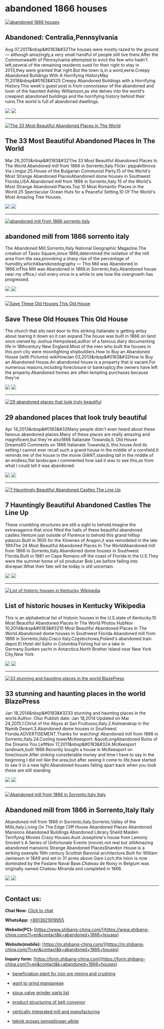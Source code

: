 # abandoned 1866 houses

<a href="https://swt.shibang-china.com/?l=en&img&k=abandoned+1866+houses" target="_blank">![abandoned 1866 houses](http://static.shibang-china.com/all-800x300/111.jpg)</a>

## Abandoned: Centralia,Pennsylvania
Aug 07,2017&nbsp&#0183&#32The houses were mostly razed to the ground — although amazingly,a very small handful of people still live there.After the Commonwealth of Pennsylvania attempted to evict the few who hadn't left,several of the remaining residents sued for their right to stay in 2013,they were granted that right.But the town is,in a word,eerie.Creepy Abandoned Buildings With A Horrifying HistoryMay 11,2018&nbsp&#0183&#325 Creepy Abandoned Buildings with a Horrifying History.This week's guest post is from connoisseur of the abandoned and lover of the haunted Ashley Williamson,as she delves into the world's creepiest abandoned buildings and the horrifying history behind their ruins.The world is full of abandoned dwellings.


<a href="https://whatsapp.shibangsoft.com/WhatsApp.php" target="_blank" title="WhatsApp">![](http://static.shibang-china.com/icon/whatsapp.png)</a> <a href="https://swt.shibang-china.com/?l=en&icon&k=abandoned+1866+houses" target="_blank">![](http://static.shibang-china.com/icon/chat-en.png)</a>

---

<a href="https://swt.shibang-china.com/?l=en&img&k=abandoned+1866+houses" target="_blank">![The 33 Most Beautiful Abandoned Places In The World](http://static.shibang-china.com/all-800x300/467.jpg)</a>

## The 33 Most Beautiful Abandoned Places In The World
Mar 26,2013&nbsp&#0183&#32The 33 Most Beautiful Abandoned Places In The World.Abandoned mill from 1866 in Sorrento,Italy Flickr: pippakillinova Via i.imgur.25.House of the Bulgarian Communist Party.15 of the World's Most Strange Abandoned PlacesAbandoned dome houses in Southwest Florida,USA.Abandoned mill from 1866 in Sorrento,Italy 15 of the World's Most Strange Abandoned Places.Top 10 Most Romantic Places in the World.25 Spectacular Ocean Huts for a Peaceful Setting.10 Of The World's Most Amazing Tree Houses.


<a href="https://whatsapp.shibangsoft.com/WhatsApp.php" target="_blank" title="WhatsApp">![](http://static.shibang-china.com/icon/whatsapp.png)</a> <a href="https://swt.shibang-china.com/?l=en&icon&k=abandoned+1866+houses" target="_blank">![](http://static.shibang-china.com/icon/chat-en.png)</a>

---

<a href="https://swt.shibang-china.com/?l=en&img&k=abandoned+1866+houses" target="_blank">![abandoned mill from 1866 sorrento italy](http://static.shibang-china.com/all-800x300/637.jpg)</a>

## abandoned mill from 1866 sorrento italy
The Abandoned Mill,Sorrento,Italy National Geographic Magazine.The creation of Tasso Square,since 1866,determined the isolation of the mill area from the sea,provoking a sharp rise of the percentage of humidity,whichAbandonedography — This Mill was Abandoned in 1866.inThis Mill was Abandoned in 1866.in Sorrento,Italy.Abandoned house near my office,I visit every once in a while to see how the overgrowth has progressed.


<a href="https://whatsapp.shibangsoft.com/WhatsApp.php" target="_blank" title="WhatsApp">![](http://static.shibang-china.com/icon/whatsapp.png)</a> <a href="https://swt.shibang-china.com/?l=en&icon&k=abandoned+1866+houses" target="_blank">![](http://static.shibang-china.com/icon/chat-en.png)</a>

---

<a href="https://swt.shibang-china.com/?l=en&img&k=abandoned+1866+houses" target="_blank">![Save These Old Houses This Old House](http://static.shibang-china.com/all-800x300/1473.jpg)</a>

## Save These Old Houses This Old House
The church that sits next door to this striking Italianate is getting antsy about tearing it down so it can expand.The house was built in 1866 on land once owned by Joshua Hempstead,author of a famous diary documenting life in 18thcentury New England.Most of the men who built the houses in this port city were moonlighting shipbuilders.How to Buy an Abandoned House (with Pictures) wikiHowJan 03,2013&nbsp&#0183&#32How to Buy an Abandoned House.An abandoned house is a property that is vacant.For numerous reasons,including foreclosure or bankruptcy,the owners have left the property.Abandoned homes are often tempting purchases because they're


<a href="https://whatsapp.shibangsoft.com/WhatsApp.php" target="_blank" title="WhatsApp">![](http://static.shibang-china.com/icon/whatsapp.png)</a> <a href="https://swt.shibang-china.com/?l=en&icon&k=abandoned+1866+houses" target="_blank">![](http://static.shibang-china.com/icon/chat-en.png)</a>

---

<a href="https://swt.shibang-china.com/?l=en&img&k=abandoned+1866+houses" target="_blank">![29 abandoned places that look truly beautiful](http://static.shibang-china.com/all-800x300/606.jpg)</a>

## 29 abandoned places that look truly beautiful
Apr 14,2013&nbsp&#0183&#32Many people didn't even heard about these famous abandoned places.Many of these places are really amazing and magnificent,but they're also1866 Italianate Towanda,IL Old House Dreams60 Comments on 1866 Italianate Towanda,IL.this house.And its setting.I cannot ever recall such a grand house in the middle of a cornfield.It reminds me of the house in the movie GIANT,standing tall in the middle of an endless,flat landscape.I commented how sad it was to see this,as from what I could tell it was abandoned.


<a href="https://whatsapp.shibangsoft.com/WhatsApp.php" target="_blank" title="WhatsApp">![](http://static.shibang-china.com/icon/whatsapp.png)</a> <a href="https://swt.shibang-china.com/?l=en&icon&k=abandoned+1866+houses" target="_blank">![](http://static.shibang-china.com/icon/chat-en.png)</a>

---

<a href="https://swt.shibang-china.com/?l=en&img&k=abandoned+1866+houses" target="_blank">![7 Hauntingly Beautiful Abandoned Castles The Line Up](http://static.shibang-china.com/all-800x300/1313.jpg)</a>

## 7 Hauntingly Beautiful Abandoned Castles The Line Up
These crumbling structures are still a sight to behold.Imagine the extravagance that once filled the halls of these beautiful abandoned castles.Venture just outside of Florence to behold this grand hilltop palazzo.Built in 1605 for the Ximenes of Aragon,it was remodeled in the late 19thThe 24 Most Beautiful Abandoned Places In The WorldAbandoned mill from 1866 in Sorrento,Italy.Abandoned dome houses in Southwest Florida.Built in 1981 on Cape Romano off the coast of Florida in the U.S.They were the summer home of oil producer Bob Lee before falling into disrepair.What their fate will be today is still uncertain.


<a href="https://whatsapp.shibangsoft.com/WhatsApp.php" target="_blank" title="WhatsApp">![](http://static.shibang-china.com/icon/whatsapp.png)</a> <a href="https://swt.shibang-china.com/?l=en&icon&k=abandoned+1866+houses" target="_blank">![](http://static.shibang-china.com/icon/chat-en.png)</a>

---

<a href="https://swt.shibang-china.com/?l=en&img&k=abandoned+1866+houses" target="_blank">![List of historic houses in Kentucky Wikipedia](http://static.shibang-china.com/all-800x300/349.jpg)</a>

## List of historic houses in Kentucky Wikipedia
This is an alphabetical list of historic houses in the U.S.state of Kentucky.10 Most Beautiful Abandoned Places In The World Photos HubNov 10,2014&nbsp&#0183&#3210 Most Beautiful Abandoned Places In The World.Abandoned dome houses in Southwest Florida.Abandoned mill from 1866 in Sorrento,Italy.Craco Italy.Częstochowa,Poland's abandoned train depot.El Hotel del Salto in Colombia.Fishing hut on a lake in Germany.Sunken yacht in Antarctica.North Brother Island near New York City,New York


<a href="https://whatsapp.shibangsoft.com/WhatsApp.php" target="_blank" title="WhatsApp">![](http://static.shibang-china.com/icon/whatsapp.png)</a> <a href="https://swt.shibang-china.com/?l=en&icon&k=abandoned+1866+houses" target="_blank">![](http://static.shibang-china.com/icon/chat-en.png)</a>

---

<a href="https://swt.shibang-china.com/?l=en&img&k=abandoned+1866+houses" target="_blank">![33 stunning and haunting places in the world BlazePress](http://static.shibang-china.com/all-800x300/319.jpg)</a>

## 33 stunning and haunting places in the world BlazePress
Jan 18,2014&nbsp&#0183&#3233 stunning and haunting places in the world.Author: Oliur Publish date: Jan 18,2014 Updated on Mar 24,2015.1.Christ of the Abyss at San Fruttuoso,Italy.2.Kolmanskop in the Namib Desert.3.Abandoned dome houses in Southwest Florida.ADVERTISEMENT.Thanks for watching! Abandoned mill from 1866 in Sorrento,Italy.24.Cooling towerMcKeesport: &quotLongAbandoned Ruins of the Dreams You LeftNov 17,2011&nbsp&#0183&#32A McKeesport landmark,built 1866.Recently bought a house in McKeesport on foreclosure.After sinking considerable money and time I have to say in the beginning I did not like the area,but after seeing it come to life,have started to see it in a new light.Abandoned houses falling apart back when you took these are still standing


<a href="https://whatsapp.shibangsoft.com/WhatsApp.php" target="_blank" title="WhatsApp">![](http://static.shibang-china.com/icon/whatsapp.png)</a> <a href="https://swt.shibang-china.com/?l=en&icon&k=abandoned+1866+houses" target="_blank">![](http://static.shibang-china.com/icon/chat-en.png)</a>

---

<a href="https://swt.shibang-china.com/?l=en&img&k=abandoned+1866+houses" target="_blank">![Abandoned mill from 1866 in Sorrento,Italy Italy](http://static.shibang-china.com/all-800x300/551.jpg)</a>

## Abandoned mill from 1866 in Sorrento,Italy Italy
Abandoned mill from 1866 in Sorrento,Italy.Sorrento,Valley of the Mills,Italy.Living On The Edge Cliff House Abandoned Places Abandoned Mansions Abandoned Buildings Abandoned Library Sheild Maiden Terrifying Movies Crazy Houses.Aunt Josephine's house from Lemony Snicket's A Series of Unfortunate Events (movie).not real but stillAmazing abandoned mansions Strange Abandoned PlacesShandon House is a striking example 19th century Scottish Baronial architecture.Built for William Jamieson in 1849 and set in 31 acres above Gare Loch,the loion is now dominated by the Faslane Naval Base.Chateau de Noisy in Belgium was originally named Chateau Miranda and completed in 1866.


<a href="https://whatsapp.shibangsoft.com/WhatsApp.php" target="_blank" title="WhatsApp">![](http://static.shibang-china.com/icon/whatsapp.png)</a> <a href="https://swt.shibang-china.com/?l=en&icon&k=abandoned+1866+houses" target="_blank">![](http://static.shibang-china.com/icon/chat-en.png)</a>

---
## Contact us:

**Chat Now:** [Click to chat](https://swt.shibang-china.com?l=en&contact&k=abandoned+1866+houses)

**WhatsApp:**  [+8613621919955](https://whatsapp.shibangsoft.com/WhatsApp.php)

**Website(PC):** [https://www.shibang-china.com/](https://www.shibang-china.com/?l=en&contact&k=abandoned+1866+houses)

**Website(mobile):** [https://m.shibang-china.com/](https://m.shibang-china.com/?l=en&contact&k=abandoned+1866+houses)

**Inquiry form:** [https://form.shibang-china.com](https://form.shibang-china.com?l=en&contact&k=abandoned+1866+houses)

* [beneficiation plant for iron ore mining and crushing](../113/beneficiation%20plant%20for%20iron%20ore%20mining%20and%20crushing.md)

* [want to grind manganese](../118/want%20to%20grind%20manganese.md)

* [sioux valve grinder parts list](../112/sioux%20valve%20grinder%20parts%20list.md)

* [product structuring of belt conveyor](../113/product%20structuring%20of%20belt%20conveyor.md)

* [vertically integrated mill and manufacturing](../116/vertically%20integrated%20mill%20and%20manufacturing.md)

* [teknik proses penggilingan albite](../120/teknik%20proses%20penggilingan%20albite.md)